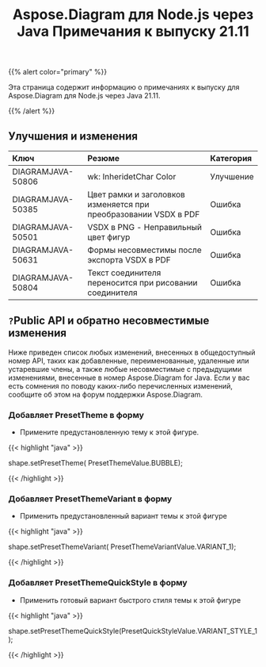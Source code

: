 ﻿---
title: Aspose.Diagram для Node.js через Java Примечания к выпуску 21.11
type: docs
weight: 4
url: /ru/java/aspose-diagram-for-node-js-via-java-21-11-release-notes/
---
{{% alert color="primary" %}}

Эта страница содержит информацию о примечаниях к выпуску для Aspose.Diagram для Node.js через Java 21.11.

{{% /alert %}}
## **Улучшения и изменения**  ##

|**Ключ**|**Резюме**|**Категория**|
|:- |:- |:- |
|DIAGRAMJAVA-50806|wk: InheridetChar Color|Улучшение|
|DIAGRAMJAVA-50385|Цвет рамки и заголовков изменяется при преобразовании VSDX в PDF|Ошибка|
|DIAGRAMJAVA-50501|VSDX в PNG - Неправильный цвет фигур|Ошибка|
|DIAGRAMJAVA-50631|Формы несовместимы после экспорта VSDX в PDF|Ошибка|
|DIAGRAMJAVA-50804|Текст соединителя переносится при рисовании соединителя|Ошибка|
## `?`**Public API и обратно несовместимые изменения**
Ниже приведен список любых изменений, внесенных в общедоступный номер API, таких как добавленные, переименованные, удаленные или устаревшие члены, а также любые несовместимые с предыдущими изменениями, внесенные в номер Aspose.Diagram for Java. Если у вас есть сомнения по поводу каких-либо перечисленных изменений, сообщите об этом на форум поддержки Aspose.Diagram.

### **Добавляет PresetTheme в форму**
- Примените предустановленную тему к этой фигуре.

{{< highlight "java" >}}
 
 shape.setPresetTheme( PresetThemeValue.BUBBLE);

{{< /highlight >}}


### **Добавляет PresetThemeVariant в форму**
- Применить предустановленный вариант темы к этой фигуре

{{< highlight "java" >}}

shape.setPresetThemeVariant( PresetThemeVariantValue.VARIANT_1);

{{< /highlight >}}

### **Добавляет PresetThemeQuickStyle в форму**
- Применить готовый вариант быстрого стиля темы к этой фигуре

{{< highlight "java" >}}

shape.setPresetThemeQuickStyle(PresetQuickStyleValue.VARIANT_STYLE_1);

{{< /highlight >}}
